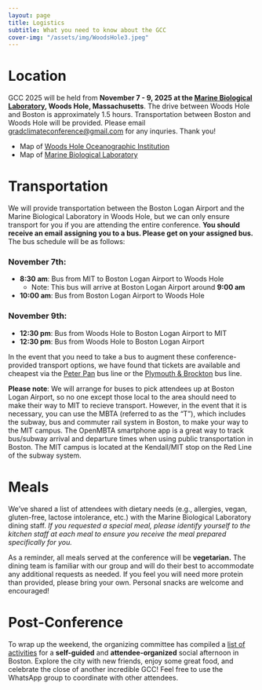 ```yaml
---
layout: page
title: Logistics
subtitle: What you need to know about the GCC
cover-img: "/assets/img/WoodsHole3.jpeg"
---
```


# Location

GCC 2025 will be held from __November 7 - 9, 2025 at the [Marine Biological Laboratory](https://www.mbl.edu/), Woods Hole, Massachusetts__. The drive between Woods Hole and Boston is approximately 1.5 hours. Transportation between Boston and Woods Hole will be provided. Please email [gradclimateconference@gmail.com](mailto:gradclimateconference@gmail.com) for any inquries. Thank you!

- Map of [Woods Hole Oceanographic Institution](https://www.whoi.edu/who-we-are/visit-whoi/directions/)
- Map of [Marine Biological Laboratory](https://www.mbl.edu/about/campus-facilities-resources/campus-maps)

# Transportation

We will provide transportation between the Boston Logan Airport and the Marine Biological Laboratory in Woods Hole, but we can only ensure transport for you if you are attending the entire conference. __You should receive an email assigning you to a bus. Please get on your assigned bus.__ The bus schedule will be as follows: 

### November 7th: 
- __8:30 am__: Bus from MIT to Boston Logan Airport to Woods Hole
   - Note: This bus will arrive at Boston Logan Airport around __9:00 am__ 
- __10:00 am__: Bus from Boston Logan Airport to Woods Hole

### November 9th:
- __12:30 pm__: Bus from Woods Hole to Boston Logan Airport to MIT
- __12:30 pm__: Bus from Woods Hole to Boston Logan Airport

In the event that you need to take a bus to augment these conference-provided transport options, we have found that tickets are available and cheapest via the [Peter Pan](https://peterpanbus.com/) bus line or the [Plymouth & Brockton](https://www.p-b.com/schedules/) bus line. 

__Please note__: We will arrange for buses to pick attendees up at Boston Logan Airport, so no one except those local to the area should need to make their way to MIT to recieve transport. However, in the event that it is necessary, you can use the MBTA (referred to as the “T”), which includes the subway, bus and commuter rail system in Boston, to make your way to the MIT campus. The OpenMBTA smartphone app is a great way to track bus/subway arrival and departure times when using public transportation in Boston. The MIT campus is located at the Kendall/MIT stop on the Red Line of the subway system.

# Meals
We’ve shared a list of attendees with dietary needs (e.g., allergies, vegan, gluten-free, lactose intolerance, etc.) with the Marine Biological Laboratory dining staff. _If you requested a special meal, please identify yourself to the kitchen staff at each meal to ensure you receive the meal prepared specifically for you._

As a reminder, all meals served at the conference will be **vegetarian.** The dining team is familiar with our group and will do their best to accommodate any additional requests as needed. If you feel you will need more protein than provided, please bring your own. Personal snacks are welcome and encouraged!

# Post-Conference 
To wrap up the weekend, the organizing committee has compiled a [list of activities](https://docs.google.com/spreadsheets/d/1Vsks3KDjsjwmXlmeFhQywaO6x1hjIrLzXMH9TUAqQns/edit) for a **self-guided** and **attendee-organized** social afternoon in Boston. Explore the city with new friends, enjoy some great food, and celebrate the close of another incredible GCC! Feel free to use the WhatsApp group to coordinate with other attendees.


<!--# How to get to MIT’s campus for the bus
You can take a cab from Boston Logan Airport or the South Station train/bus terminal, which will cost about $40 and take 20-30 minutes in all cases. Uber and Lyft can be slightly cheaper, depending on demand. If you are planning to take a cab or Uber/Lyft from Boston Logan Airport to MIT and would like to coordinate shared rides with other attendees, please enter your information on the spreadsheet link provided in the final logistics email and use the sheet to contact other attendees.

Alternatively, you can take the MBTA (referred to as the “T”) which includes the subway, bus and commuter rail system in Boston. 
<h4> How to get from Boston Logan Airport to MIT using the T: </h4>
The best way to get to MIT from the airport is to catch the free Silver Line bus from outside the lower level (baggage claim) of each terminal. This bus provides a free transfer into the subway system at South Station, from which point you can catch the Red Line to Kendall/MIT (look for the Inbound train in the direction of Alewife, exit four stops later). Plan at least an hour to get from Boston Logan Airport to MIT’s campus on the silver and red lines.

<h4> How to get from the South Station bus/train terminals to MIT using the T: </h4>
Those arriving via train or bus will have to purchase a farecard (<3$) to board the Red Line subway at South Station (look for the Inbound train in the direction of Alewife). Get off four stops later at the Kendall/MIT station. Budget half an hour to get from South Station to MIT’s campus.--> 


<!-- <style>
* {
  box-sizing: border-box;
}

/* Create two unequal columns that floats next to each other */
.column {
  float: left;
  padding: 10px;
}

.left {
  width: 60%;
}

.right {
  width: 40%;
}

/* Clear floats after the columns */
.row:after {
  content: "";
  display: table;
  clear: both;
}
</style>
<body>
<div class="row">
  <div class="column left" style="background-color: site.page-col;">
    <h1>Accomodations</h1>
    <p>Conference participants will be staying in historical cabins. Each cabin sleeps up to eight people. Restrooms and showers are located in a building across from the cabins (see map for details). Pack Forest provides towels and bedding for all participants.</p>
    <h3>What to Bring</h3>
    <p>Here is a reminder of what to bring with you: toiletries, a refillable water bottle, a headlamp (recommended), warm clothes, a rain jacket, a halloween costume, and your poster (if relevant). Bedding and towels will be provided, but some of the accommodations are a short walk away from the communal showers. You will be staying in cabins with 8 people in them, so you may want to bring ear plugs with you if you are a light sleeper!</p>
  </div>
  <div class="column right" style="background-color: site.page-col;">
    <img src="/assets/img/pfcc_map.png" alt="Pack Forest Conference Center Map">
  </div>
</div>
</body> -->
